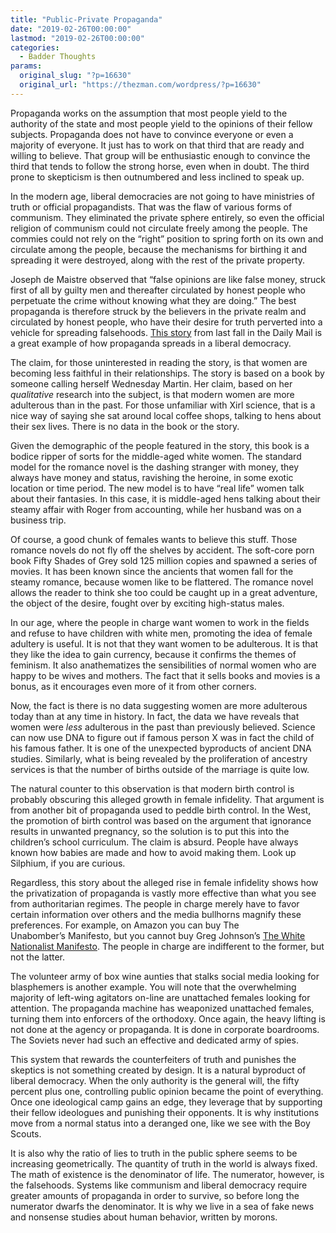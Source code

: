 ```yaml
---
title: "Public-Private Propaganda"
date: "2019-02-26T00:00:00"
lastmod: "2019-02-26T00:00:00"
categories:
  - Badder Thoughts
params:
  original_slug: "?p=16630"
  original_url: "https://thezman.com/wordpress/?p=16630"
---
```


Propaganda works on the assumption that most people yield to the
authority of the state and most people yield to the opinions of their
fellow subjects. Propaganda does not have to convince everyone or even a
majority of everyone. It just has to work on that third that are ready
and willing to believe. That group will be enthusiastic enough to
convince the third that tends to follow the strong horse, even when in
doubt. The third prone to skepticism is then outnumbered and less
inclined to speak up.

In the modern age, liberal democracies are not going to have ministries
of truth or official propagandists. That was the flaw of various forms
of communism. They eliminated the private sphere entirely, so even the
official religion of communism could not circulate freely among the
people. The commies could not rely on the “right” position to spring
forth on its own and circulate among the people, because the mechanisms
for birthing it and spreading it were destroyed, along with the rest of
the private property.

Joseph de Maistre observed that “false opinions are like false money,
struck first of all by guilty men and thereafter circulated by honest
people who perpetuate the crime without knowing what they are doing.”
The best propaganda is therefore struck by the believers in the private
realm and circulated by honest people, who have their desire for truth
perverted into a vehicle for spreading falsehoods. [This
story](https://www.dailymail.co.uk/femail/article-6211153/The-rise-female-infidelity.html)
from last fall in the Daily Mail is a great example of how propaganda
spreads in a liberal democracy.

The claim, for those uninterested in reading the story, is that women
are becoming less faithful in their relationships. The story is based on
a book by someone calling herself Wednesday Martin. Her claim, based on
her *qualitative* research into the subject, is that modern women are
more adulterous than in the past. For those unfamiliar with Xirl
science, that is a nice way of saying she sat around local coffee shops,
talking to hens about their sex lives. There is no data in the book or
the story.

Given the demographic of the people featured in the story, this book is
a bodice ripper of sorts for the middle-aged white women. The standard
model for the romance novel is the dashing stranger with money, they
always have money and status, ravishing the heroine, in some exotic
location or time period. The new model is to have “real life” women talk
about their fantasies. In this case, it is middle-aged hens talking
about their steamy affair with Roger from accounting, while her husband
was on a business trip.

Of course, a good chunk of females wants to believe this stuff. Those
romance novels do not fly off the shelves by accident. The soft-core
porn book Fifty Shades of Grey sold 125 million copies and spawned a
series of movies. It has been known since the ancients that women fall
for the steamy romance, because women like to be flattered. The romance
novel allows the reader to think she too could be caught up in a great
adventure, the object of the desire, fought over by exciting high-status
males.

In our age, where the people in charge want women to work in the fields
and refuse to have children with white men, promoting the idea of female
adultery is useful. It is not that they want women to be adulterous. It
is that they like the idea to gain currency, because it confirms the
themes of feminism. It also anathematizes the sensibilities of normal
women who are happy to be wives and mothers. The fact that it sells
books and movies is a bonus, as it encourages even more of it from other
corners.

Now, the fact is there is no data suggesting women are more adulterous
today than at any time in history. In fact, the data we have reveals
that women were *less* adulterous in the past than previously believed.
Science can now use DNA to figure out if famous person X was in fact the
child of his famous father. It is one of the unexpected byproducts of
ancient DNA studies. Similarly, what is being revealed by the
proliferation of ancestry services is that the number of births outside
of the marriage is quite low.

The natural counter to this observation is that modern birth control is
probably obscuring this alleged growth in female infidelity. That
argument is from another bit of propaganda used to peddle birth control.
In the West, the promotion of birth control was based on the argument
that ignorance results in unwanted pregnancy, so the solution is to put
this into the children’s school curriculum. The claim is absurd. People
have always known how babies are made and how to avoid making them. Look
up Silphium, if you are curious.

Regardless, this story about the alleged rise in female infidelity shows
how the privatization of propaganda is vastly more effective than what
you see from authoritarian regimes. The people in charge merely have to
favor certain information over others and the media bullhorns magnify
these preferences. For example, on Amazon you can buy The
Unabomber’s Manifesto, but you cannot buy Greg Johnson’s [The White
Nationalist
Manifesto](https://www.counter-currents.com/2019/02/amazon-com-bans-the-white-nationalist-manifesto/).
The people in charge are indifferent to the former, but not the latter.

The volunteer army of box wine aunties that stalks social media looking
for blasphemers is another example. You will note that the overwhelming
majority of left-wing agitators on-line are unattached females looking
for attention. The propaganda machine has weaponized unattached females,
turning them into enforcers of the orthodoxy. Once again, the heavy
lifting is not done at the agency or propaganda. It is done in corporate
boardrooms. The Soviets never had such an effective and dedicated army
of spies.

This system that rewards the counterfeiters of truth and punishes the
skeptics is not something created by design. It is a natural byproduct
of liberal democracy. When the only authority is the general will, the
fifty percent plus one, controlling public opinion became the point of
everything. Once one ideological camp gains an edge, they leverage that
by supporting their fellow ideologues and punishing their opponents. It
is why institutions move from a normal status into a deranged one, like
we see with the Boy Scouts.

It is also why the ratio of lies to truth in the public sphere seems to
be increasing geometrically. The quantity of truth in the world is
always fixed. The math of existence is the denominator of life. The
numerator, however, is the falsehoods. Systems like communism and
liberal democracy require greater amounts of propaganda in order to
survive, so before long the numerator dwarfs the denominator. It is why
we live in a sea of fake news and nonsense studies about human behavior,
written by morons.

